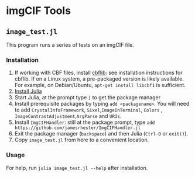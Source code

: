 # imgCIF Tools

## `image_test.jl`

This program runs a series of tests on an imgCIF file. 

### Installation

1. If working with CBF files, install [cbflib](https://github.com/yayahjb/cbflib): see installation instructions for cbflib. If
on a Linux system, a pre-packaged version is likely available. For example, on Debian/Ubuntu, `apt-get install libcbf1` is
sufficient.
2. [Install Julia](https://julialang.org/downloads)
3. Start Julia, at the prompt type `]` to get the package manager
4. Install prerequisite packages by typing `add <packagename>`. You will need to add `CrystalInfoFramework`,
`Sixel`,`ImageInTerminal`, `Colors` , `ImageContrastAdjustment`,`ArgParse` and `URIs`.
5. Install `ImgCIFHandler`: still at the package prompt, type `add https://github.com/jamesrhester/ImgCIFHandler.jl`
6. Exit the package manager (`backspace`) and then Julia (`Ctrl-D` or `exit()`).
7. Copy `image_test.jl` from here to a convenient location.

### Usage

For help, run `julia image_test.jl --help` after installation.
